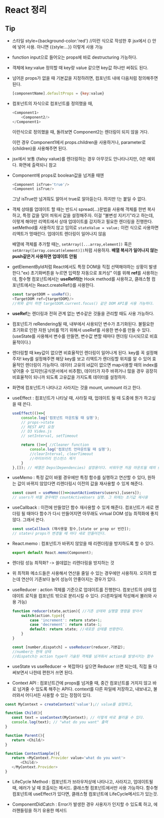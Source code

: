 # React 정리
## Tip
* 스타일
style={background-color:'red'} //이런 식으로 작성한 후 jsx에서 {} 안에 넣어 사용.
아니면 {{style:...}} 이렇게 사용 가능

* function input으로 들어오는 props에 바로 destructuring 가능하다. 
* 객체에 key:value 정의할 때 key랑 value 같으면 key값 하나만 써줘도 된다.
* 넘어온 props가 없을 때 기본값을 지정하려면, 컴포넌트 내에 다음처럼 정의해주면 된다.
    ``` javascript
    [componentName].defaultProps = {key:value} 
    ```

* 컴포넌트의 자식으로 컴포넌트를 정의했을 때, 
    ``` javascript
    <Component1>
        <Component2/>
    </Component1>
    ```
    이런식으로 정의했을 때, 돌려보면 Component2는 렌더링이 되지 않을 거다.

    이런 경우 Component1에서 props.children을 사용하거나, parameter로 {children}을 사용해주면 된다.


* jsx에서 보통 {falsy value}를 렌더링하는 경우 아무것도 안나타나지만, 0은 예외다. 화면에 출력되니 참고


* Component에 props로 boolean값을 넘겨줄 때엔  
    ```javascript
    <Component isTrue='true'/>
    <Component isTrue/>
    ```
    그냥 isTrue만 넘겨줘도 알아서 true로 알아듣는다. 하지만 !는 붙일 수 없다.

* 객체 상태를 업데이트 할 때는 반드시 spread(...)문법을 사용해 객체를 한번 복사 하고, 특정 값을 덮어 씌워서 값을 설정해주자. 
이걸 "불변성 지키기"라고 하는데, 이렇게 해야만 리액트에서 상태 업데이트를 감지하고 필요한 렌더링을 진행한다.
setMethod를 사용하지 않고 임의로 ```stateValue = value;``` 이런 식으로 사용하면 리액트가 멍때린다. 업데이트 렌더링이 일어나지 않음

    배열에 객체를 추가할 때는, ```setArray([...array,element])``` 혹은 ```setArray([array.concat(element)])```처럼 사용하자. 
    **배열 복사가 일어나지 않는 push같은거 사용하면 업데이트 안됨**

* getElementById처럼 React에서도 특정 DOM을 직접 선택해야하는 상황이 발생한다."ex) 초기화버튼을 누르면 입력창 자동으로 포커싱" 이를 위해 **ref**를 사용하는데, 
함수형 컴포넌트에서는 **useRef라는** Hook method를 사용하고, 클래스형 컴포넌트에서는 React.createRef()를 사용한다.
    ```javascript
    const targetDOM = useRef();
    <TargetDOM ref={targetDOM}/>
    //위와 같이 하면 targetDOM.current.focus() 같은 DOM API를 사용 가능하다.
    ```
* **useRef**는 렌더링과 전혀 관계 없는 변수같은 것들을 관리할 때도 사용 가능하다.

* 컴포넌트가 reRendering될 때, 내부에서 사용되던 변수가 초기화된다. 불필요한 초기화로 인한 자원 낭비를 막기 위해서 useRef를 사용한 변수를 만들 수 있다. (useState를 사용해서 변수를 만들면, 변수값 변할 때마다 렌더링 다시되므로 비효율적이다.) 

* 렌더링할 때 key값이 없으면 비효율적인 렌더링이 일어나게 된다. key를 꼭 설정해주자! key를 설정해주면 해당 key를 보고 리액트가 렌더링할 위치를 알 수 있어 효율적인 렌더링이 가능하다. 데이터 고유의 id값이 없으면 map사용할 때의 index를 넣어줄 수 있지만(공식문서에서 비추함), 데이터가 자주 바뀌거나 많을 경우 굉장히 비효율적이 되니까 되도록 고유값을 가지도록 데이터를 설정하자.

* 화면에 컴포넌트가 나타나고 사라지는 것을 mount, unmount 라고 한다.

* useEffect : 컴포넌트가 나타날 때, 사라질 때, 업데이트 될 때 도중에 뭔가 하고싶을 때 쓴다.
    ```javascript
    useEffect(()=>{
        console.log('컴포넌트 마운트될 때 실행');
        // props->state
        // REST API 요청
        // D3 Video.js
        // setInterval, setTimeout

        return ()=>{ //Cleaner function
            console.log('컴포넌트 언마운트될 때 실행');
            //clearInterval, clearTimeout
            //라이브러리 인스턴스 제거
        }
    },[]); // 배열은 Deps(Dependencies) 설정용이다. 비워두면 처음 마운트될 때의 state값만 세팅된다.(state변화해도 인지를 못하게된다.) 앞의 함수는 컴포넌트가 바뀔 때 마다 실행되는데, Deps 배열에 특정 state를 세팅해두면 그 state가 변화할 때에도 실행된다. 
    ```

* useMemo : 특정 값이 바뀔 경우에만 특정 함수를 실행하고 연산할 수 있다, 원하는 값이 바뀌지 않았다면 리렌더링시 이전의 값을 재사용할 수 있게 해준다.
    ```javascript
    const count = useMemo(()=>countActiveUsers(users),[users]);
    // users가 바뀔 경우에만 countActiveUsers 실행. 그 외에는 초기값 재사용
    ```

* useCallback : 이전에 만들었던 함수 재사용할 수 있게 해준다. 컴포넌트가 새로 렌더링 될 때마다 함수가 다시 만들어지면 아무래도 virtual DOM 성능 최적화에 좋지 않다. 그래서 쓴다.
    ```javascript
    const useCallback (재사용할 함수,[state or prop or 빈칸]);
    // state나 props가 변경될 때 마다 새로 만들어진다.
    ```


* React.memo : 컴포넌트가 바뀌지 않았을 때 리렌더링을 방지하도록 할 수 있다. 
    ```javascript
    export default React.memo(Component);
    ```

* 렌더링 성능 최적화? -> 쓸데없는 리렌더링을 방지하는 것

* 위 최적화 메소드들은 사용해서 연산을 줄일 수 있는 경우에만 사용하자. 오히려 썼는데 연산이 기존보다 늘어 성능이 안좋아지는 경우가 있다.

* useReducer : action 객체를 기준으로 업데이트를 진행한다. 컴포넌트의 상태 업데이트 로직을 컴포넌트 밖으로 분리시킬 수 있다. (다른파일에 작성해서 불러와 사용 가능)

    ```javascript
    function reducer(state,action){ //기존 상태와 실행할 명령을 받아서
        switch(action.type){
            case 'increment': return state+1;
            case 'decrement': return state-1;
            default: return state; //새로운 상태를 반환한다.
        }
    }

    const [number,dispatch] = useReducer(reducer,기본값);
    //number는 현재 상태
    //dispatch는 action type이 기술된 객체를 넘겨줘서 action을 발생시키는 함수
    ```

* useState vs useReducer -> 복잡하다 싶으면 Reducer 쓰면 되는데, 직접 둘 다 써보면서 나한테 편한거 쓰면 된다.

 * Context API : 컴포넌트간에 props를 넘겨줄 때, 중간 컴포넌트를 거치지 않고 바로 넘겨줄 수 있도록 해주는 API다. context를 다른 파일에 저장하고, 내보내고, 불러와서 어디서든 사용할 수 있는 장점이 있다.
 ```javascript
const MyContext = createContext('value');// value를 설정하고,

function Child(){
    const text = useContext(MyContext); // 이렇게 바로 불러올 수 있다.
    console.log(text); // "what do you want" 출력
}

function Parent(){
    return <Child/>
}

function ContextSample(){
    return <MyContext.Provider value='what do you want'>
        <Child/>
    </MyContext.Provider>
}
 ```

* LifeCycle Method : 컴포넌트가 브라우저상에 나타나고, 사라지고, 업데이트될 때, 에러가 날 때 호출되는 메서드. 클래스형 컴포넌트에서만 사용 가능하다. 함수형 컴포넌트에 useEffect가 있다면, 클래스형 컴포넌트에 LifeCycle메서드가 있는것.

* ComponentDidCatch : Error가 발생한 경우 사용자가 인지할 수 있도록 하고, 에러핸들링을 하기 유용한 메서드